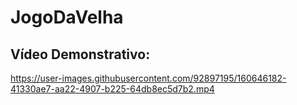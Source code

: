 # JogoDaVelha

## Vídeo Demonstrativo:

https://user-images.githubusercontent.com/92897195/160646182-41330ae7-aa22-4907-b225-64db8ec5d7b2.mp4


